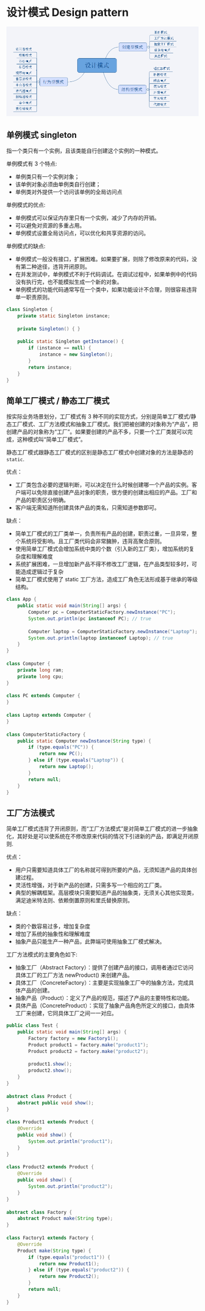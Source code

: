 # 设计模式 Design pattern

![23 design patters](./res/java-design-pattern.png)

## 单例模式 singleton

指一个类只有一个实例，且该类能自行创建这个实例的一种模式。

单例模式有 3 个特点:

- 单例类只有一个实例对象；
- 该单例对象必须由单例类自行创建；
- 单例类对外提供一个访问该单例的全局访问点

单例模式的优点:

- 单例模式可以保证内存里只有一个实例，减少了内存的开销。
- 可以避免对资源的多重占用。
- 单例模式设置全局访问点，可以优化和共享资源的访问。

单例模式的缺点:

- 单例模式一般没有接口，扩展困难。如果要扩展，则除了修改原来的代码，没有第二种途径，违背开闭原则。
- 在并发测试中，单例模式不利于代码调试。在调试过程中，如果单例中的代码没有执行完，也不能模拟生成一个新的对象。
- 单例模式的功能代码通常写在一个类中，如果功能设计不合理，则很容易违背单一职责原则。

```java
class Singleton {
    private static Singleton instance;

    private Singleton() { }

    public static Singleton getInstance() {
        if (instance == null) {
            instance = new Singleton();
        }
        return instance;
    }
}
```

## 简单工厂模式 / 静态工厂模式

按实际业务场景划分，工厂模式有 3 种不同的实现方式，分别是简单工厂模式/静态工厂模式、工厂方法模式和抽象工厂模式。我们把被创建的对象称为“产品”，把创建产品的对象称为“工厂”。如果要创建的产品不多，只要一个工厂类就可以完成，这种模式叫“简单工厂模式”。

静态工厂模式跟静态工厂模式的区别是静态工厂模式中创建对象的方法是静态的 `static`.

优点：

- 工厂类包含必要的逻辑判断，可以决定在什么时候创建哪一个产品的实例。客户端可以免除直接创建产品对象的职责，很方便的创建出相应的产品。工厂和产品的职责区分明确。
- 客户端无需知道所创建具体产品的类名，只需知道参数即可。

缺点：

- 简单工厂模式的工厂类单一，负责所有产品的创建，职责过重，一旦异常，整个系统将受影响。且工厂类代码会非常臃肿，违背高聚合原则。
- 使用简单工厂模式会增加系统中类的个数（引入新的工厂类），增加系统的复杂度和理解难度
- 系统扩展困难，一旦增加新产品不得不修改工厂逻辑，在产品类型较多时，可能造成逻辑过于复杂
- 简单工厂模式使用了 static 工厂方法，造成工厂角色无法形成基于继承的等级结构。

```java
class App {
    public static void main(String[] args) {
        Computer pc = ComputerStaticFactory.newInstance("PC");
        System.out.println(pc instanceof PC); // true

        Computer laptop = ComputerStaticFactory.newInstance("Laptop");
        System.out.println(laptop instanceof Laptop); // true
    }
}

class Computer {
    private long ram;
    private long cpu;
}

class PC extends Computer {
}

class Laptop extends Computer {
}

class ComputerStaticFactory {
    public static Computer newInstance(String type) {
        if (type.equals("PC")) {
            return new PC();
        } else if (type.equals("Laptop")) {
            return new Laptop();
        }
        return null;
    }
}
```

## 工厂方法模式

简单工厂模式违背了开闭原则，而“工厂方法模式”是对简单工厂模式的进一步抽象化，其好处是可以使系统在不修改原来代码的情况下引进新的产品，即满足开闭原则.

优点：

- 用户只需要知道具体工厂的名称就可得到所要的产品，无须知道产品的具体创建过程。
- 灵活性增强，对于新产品的创建，只需多写一个相应的工厂类。
- 典型的解耦框架。高层模块只需要知道产品的抽象类，无须关心其他实现类，满足迪米特法则、依赖倒置原则和里氏替换原则。

缺点：

- 类的个数容易过多，增加复杂度
- 增加了系统的抽象性和理解难度
- 抽象产品只能生产一种产品，此弊端可使用抽象工厂模式解决。

工厂方法模式的主要角色如下:

- 抽象工厂（Abstract Factory）：提供了创建产品的接口，调用者通过它访问具体工厂的工厂方法 newProduct() 来创建产品。
- 具体工厂（ConcreteFactory）：主要是实现抽象工厂中的抽象方法，完成具体产品的创建。
- 抽象产品（Product）：定义了产品的规范，描述了产品的主要特性和功能。
- 具体产品（ConcreteProduct）：实现了抽象产品角色所定义的接口，由具体工厂来创建，它同具体工厂之间一一对应。

```java
public class Test {
    public static void main(String[] args) {
        Factory factory = new Factory1();
        Product product1 = factory.make("product1");
        Product product2 = factory.make("product2");

        product1.show();
        product2.show();
    }
}

abstract class Product {
    abstract public void show();
}

class Product1 extends Product {
    @Override
    public void show() {
        System.out.println("product1");
    }
}

class Product2 extends Product {
    @Override
    public void show() {
        System.out.println("product2");
    }
}

abstract class Factory {
    abstract Product make(String type);
}

class Factory1 extends Factory {
    @Override
    Product make(String type) {
        if (type.equals("product1")) {
            return new Product1();
        } else if (type.equals("product2")) {
            return new Product2();
        }
        return null;
    }
}
```
